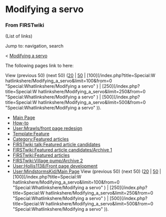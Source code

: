 # Modifying a servo

### From FIRSTwiki

(List of links)

Jump to: navigation, search

&lt; [Modifying a servo](/index.php?title=Modifying_a_servo&redirect=no
"Modifying a servo" )  

The following pages link to here:

View (previous 50) (next 50)
([20](/index.php?title=Special:Whatlinkshere/Modifying_a_servo&limit=20&from=0
"Special:Whatlinkshere/Modifying a servo" ) |
[50](/index.php?title=Special:Whatlinkshere/Modifying_a_servo&limit=50&from=0
"Special:Whatlinkshere/Modifying a servo" ) | [100](/index.php?title=Special:W
hatlinkshere/Modifying_a_servo&limit=100&from=0
"Special:Whatlinkshere/Modifying a servo" ) | [250](/index.php?title=Special:W
hatlinkshere/Modifying_a_servo&limit=250&from=0
"Special:Whatlinkshere/Modifying a servo" ) | [500](/index.php?title=Special:W
hatlinkshere/Modifying_a_servo&limit=500&from=0
"Special:Whatlinkshere/Modifying a servo" )).

  * [Main Page](Main_Page "Main Page" )
  * [How-to](How-to "How-to" )
  * [User:Mrawls/front page redesign](User:Mrawls/front_page_redesign "User:Mrawls/front page redesign" )
  * [Template:Feature](Template:Feature "Template:Feature" )
  * [Category:Featured articles](Category:Featured_articles "Category:Featured articles" )
  * [FIRSTwiki talk:Featured article candidates](FIRSTwiki_talk:Featured_article_candidates "FIRSTwiki talk:Featured article candidates" )
  * [FIRSTwiki:Featured article candidates/Archive 1](FIRSTwiki:Featured_article_candidates/Archive_1 "FIRSTwiki:Featured article candidates/Archive 1" )
  * [FIRSTwiki:Featured articles](FIRSTwiki:Featured_articles "FIRSTwiki:Featured articles" )
  * [FIRSTwiki:Village pump/Archive 2](FIRSTwiki:Village_pump/Archive_2 "FIRSTwiki:Village pump/Archive 2" )
  * [User:Hollis1138/Front page development](User:Hollis1138/Front_page_development "User:Hollis1138/Front page development" )
  * [User:MindstormsKid/Main Page](User:MindstormsKid/Main_Page "User:MindstormsKid/Main Page" )
View (previous 50) (next 50)
([20](/index.php?title=Special:Whatlinkshere/Modifying_a_servo&limit=20&from=0
"Special:Whatlinkshere/Modifying a servo" ) |
[50](/index.php?title=Special:Whatlinkshere/Modifying_a_servo&limit=50&from=0
"Special:Whatlinkshere/Modifying a servo" ) | [100](/index.php?title=Special:W
hatlinkshere/Modifying_a_servo&limit=100&from=0
"Special:Whatlinkshere/Modifying a servo" ) | [250](/index.php?title=Special:W
hatlinkshere/Modifying_a_servo&limit=250&from=0
"Special:Whatlinkshere/Modifying a servo" ) | [500](/index.php?title=Special:W
hatlinkshere/Modifying_a_servo&limit=500&from=0
"Special:Whatlinkshere/Modifying a servo" )).


